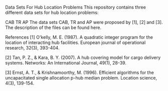 Data Sets For Hub Location Problems
This repository contains three different data sets for hub location problems:

CAB
TR
AP
The data sets CAB, TR and AP were proposed by [1], [2] and [3]. The description of the files can be found here.

References
[1] O'kelly, M. E. (1987). A quadratic integer program for the location of interacting hub facilities. European journal of operational research, 32(3), 393-404.

[2] Tan, P. Z., & Kara, B. Y. (2007). A hub covering model for cargo delivery systems. Networks: An International Journal, 49(1), 28-39.

[3] Ernst, A. T., & Krishnamoorthy, M. (1996). Efficient algorithms for the uncapacitated single allocation p-hub median problem. Location science, 4(3), 139-154.
